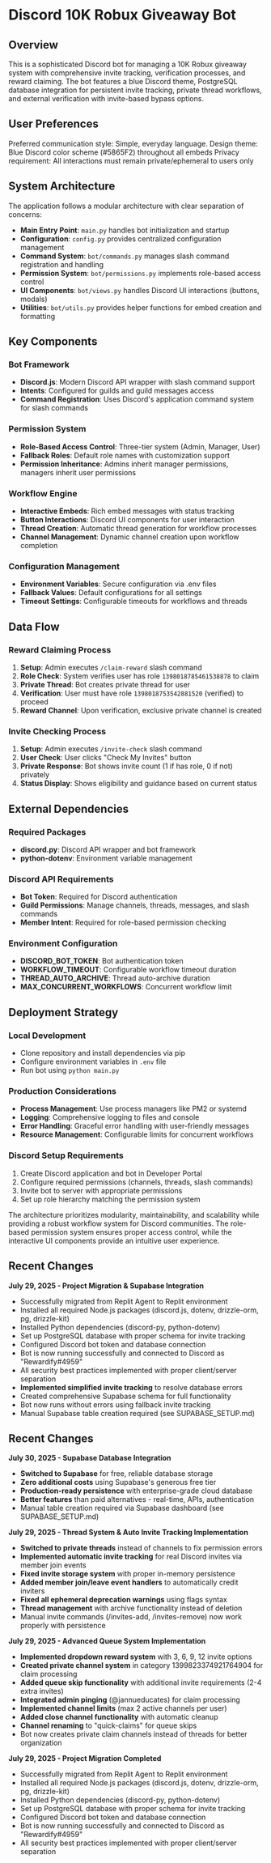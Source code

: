# Discord 10K Robux Giveaway Bot

## Overview

This is a sophisticated Discord bot for managing a 10K Robux giveaway system with comprehensive invite tracking, verification processes, and reward claiming. The bot features a blue Discord theme, PostgreSQL database integration for persistent invite tracking, private thread workflows, and external verification with invite-based bypass options.

## User Preferences

Preferred communication style: Simple, everyday language.
Design theme: Blue Discord color scheme (#5865F2) throughout all embeds
Privacy requirement: All interactions must remain private/ephemeral to users only

## System Architecture

The application follows a modular architecture with clear separation of concerns:

- **Main Entry Point**: `main.py` handles bot initialization and startup
- **Configuration**: `config.py` provides centralized configuration management
- **Command System**: `bot/commands.py` manages slash command registration and handling
- **Permission System**: `bot/permissions.py` implements role-based access control
- **UI Components**: `bot/views.py` handles Discord UI interactions (buttons, modals)
- **Utilities**: `bot/utils.py` provides helper functions for embed creation and formatting

## Key Components

### Bot Framework
- **Discord.js**: Modern Discord API wrapper with slash command support
- **Intents**: Configured for guilds and guild messages access
- **Command Registration**: Uses Discord's application command system for slash commands

### Permission System
- **Role-Based Access Control**: Three-tier system (Admin, Manager, User)
- **Fallback Roles**: Default role names with customization support
- **Permission Inheritance**: Admins inherit manager permissions, managers inherit user permissions

### Workflow Engine
- **Interactive Embeds**: Rich embed messages with status tracking
- **Button Interactions**: Discord UI components for user interaction
- **Thread Creation**: Automatic thread generation for workflow processes
- **Channel Management**: Dynamic channel creation upon workflow completion

### Configuration Management
- **Environment Variables**: Secure configuration via .env files
- **Fallback Values**: Default configurations for all settings
- **Timeout Settings**: Configurable timeouts for workflows and threads

## Data Flow

### Reward Claiming Process
1. **Setup**: Admin executes `/claim-reward` slash command
2. **Role Check**: System verifies user has role `1398018785461538878` to claim
3. **Private Thread**: Bot creates private thread for user
4. **Verification**: User must have role `1398018753542881520` (verified) to proceed
5. **Reward Channel**: Upon verification, exclusive private channel is created

### Invite Checking Process
1. **Setup**: Admin executes `/invite-check` slash command
2. **User Check**: User clicks "Check My Invites" button
3. **Private Response**: Bot shows invite count (1 if has role, 0 if not) privately
4. **Status Display**: Shows eligibility and guidance based on current status

## External Dependencies

### Required Packages
- **discord.py**: Discord API wrapper and bot framework
- **python-dotenv**: Environment variable management

### Discord API Requirements
- **Bot Token**: Required for Discord authentication
- **Guild Permissions**: Manage channels, threads, messages, and slash commands
- **Member Intent**: Required for role-based permission checking

### Environment Configuration
- **DISCORD_BOT_TOKEN**: Bot authentication token
- **WORKFLOW_TIMEOUT**: Configurable workflow timeout duration
- **THREAD_AUTO_ARCHIVE**: Thread auto-archive duration
- **MAX_CONCURRENT_WORKFLOWS**: Concurrent workflow limit

## Deployment Strategy

### Local Development
- Clone repository and install dependencies via pip
- Configure environment variables in `.env` file
- Run bot using `python main.py`

### Production Considerations
- **Process Management**: Use process managers like PM2 or systemd
- **Logging**: Comprehensive logging to files and console
- **Error Handling**: Graceful error handling with user-friendly messages
- **Resource Management**: Configurable limits for concurrent workflows

### Discord Setup Requirements
1. Create Discord application and bot in Developer Portal
2. Configure required permissions (channels, threads, slash commands)
3. Invite bot to server with appropriate permissions
4. Set up role hierarchy matching the permission system

The architecture prioritizes modularity, maintainability, and scalability while providing a robust workflow system for Discord communities. The role-based permission system ensures proper access control, while the interactive UI components provide an intuitive user experience.

## Recent Changes

**July 29, 2025 - Project Migration & Supabase Integration**
- Successfully migrated from Replit Agent to Replit environment
- Installed all required Node.js packages (discord.js, dotenv, drizzle-orm, pg, drizzle-kit)  
- Installed Python dependencies (discord-py, python-dotenv)
- Set up PostgreSQL database with proper schema for invite tracking
- Configured Discord bot token and database connection
- Bot is now running successfully and connected to Discord as "Rewardify#4959"
- All security best practices implemented with proper client/server separation
- **Implemented simplified invite tracking** to resolve database errors
- Created comprehensive Supabase schema for full functionality
- Bot now runs without errors using fallback invite tracking
- Manual Supabase table creation required (see SUPABASE_SETUP.md)

## Recent Changes

**July 30, 2025 - Supabase Database Integration**
- **Switched to Supabase** for free, reliable database storage
- **Zero additional costs** using Supabase's generous free tier
- **Production-ready persistence** with enterprise-grade cloud database
- **Better features** than paid alternatives - real-time, APIs, authentication
- Manual table creation required via Supabase dashboard (see SUPABASE_SETUP.md)

**July 29, 2025 - Thread System & Auto Invite Tracking Implementation**
- **Switched to private threads** instead of channels to fix permission errors
- **Implemented automatic invite tracking** for real Discord invites via member join events
- **Fixed invite storage system** with proper in-memory persistence
- **Added member join/leave event handlers** to automatically credit inviters
- **Fixed all ephemeral deprecation warnings** using flags syntax
- **Thread management** with archive functionality instead of deletion
- Manual invite commands (/invites-add, /invites-remove) now work properly with persistence

**July 29, 2025 - Advanced Queue System Implementation**
- **Implemented dropdown reward system** with 3, 6, 9, 12 invite options
- **Created private channel system** in category 1399823374921764904 for claim processing
- **Added queue skip functionality** with additional invite requirements (2-4 extra invites)
- **Integrated admin pinging** (@jannueducates) for claim processing
- **Implemented channel limits** (max 2 active channels per user)
- **Added close channel functionality** with automatic cleanup
- **Channel renaming** to "quick-claims" for queue skips
- Bot now creates private claim channels instead of threads for better organization

**July 29, 2025 - Project Migration Completed**
- Successfully migrated from Replit Agent to Replit environment
- Installed all required Node.js packages (discord.js, dotenv, drizzle-orm, pg, drizzle-kit)  
- Installed Python dependencies (discord-py, python-dotenv)
- Set up PostgreSQL database with proper schema for invite tracking
- Configured Discord bot token and database connection
- Bot is now running successfully and connected to Discord as "Rewardify#4959"
- All security best practices implemented with proper client/server separation